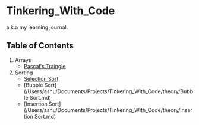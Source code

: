 # Tinkering_With_Code

a.k.a my learning journal.

## Table of Contents

1. Arrays
    * [Pascal's Traingle](/Users/ashu/Documents/Projects/Tinkering_With_Code/theory/Pascal'sTriangle.md)
2. Sorting
    * [Selection Sort](/Users/ashu/Documents/Projects/Tinkering_With_Code/theory/SelectionSort.md)
    * [Bubble Sort](/Users/ashu/Documents/Projects/Tinkering_With_Code/theory/Bubble Sort.md)
    * [Insertion Sort](/Users/ashu/Documents/Projects/Tinkering_With_Code/theory/Insertion Sort.md)